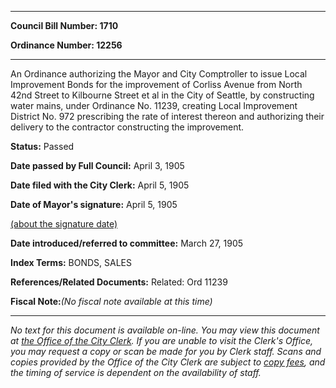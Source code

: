 

********

**Council Bill Number: 1710**
   
**Ordinance Number: 12256**
********

 An Ordinance authorizing the Mayor and City Comptroller to issue Local Improvement Bonds for the improvement of Corliss Avenue from North 42nd Street to Kilbourne Street et al in the City of Seattle, by constructing water mains, under Ordinance No. 11239, creating Local Improvement District No. 972 prescribing the rate of interest thereon and authorizing their delivery to the contractor constructing the improvement.

**Status:** Passed
   
**Date passed by Full Council:** April 3, 1905
   
**Date filed with the City Clerk:** April 5, 1905
   
**Date of Mayor's signature:** April 5, 1905
   
[(about the signature date)](/~public/approvaldate.htm)
   
   
   
**Date introduced/referred to committee:** March 27, 1905
   
   
**Index Terms:** BONDS, SALES

**References/Related Documents:** Related: Ord 11239

**Fiscal Note:**_(No fiscal note available at this time)_
********

_No text for this document is available on-line. You may view this document at [the Office of the City Clerk](http://www.seattle.gov/leg/clerk/contactUs.htm). If you are unable to visit the Clerk's Office, you may request a copy or scan be made for you by Clerk staff. Scans and copies provided by the Office of the City Clerk are subject to [copy fees](http://clerk.seattle.gov/~public/clerkfees.htm), and the timing of service is dependent on the availability of staff._

